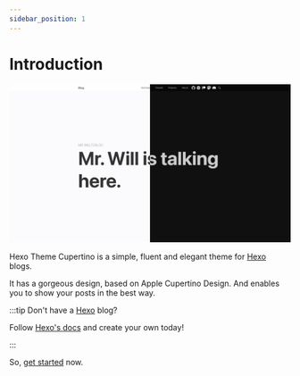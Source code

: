 ```yaml
---
sidebar_position: 1
---
```


# Introduction

![Preview of home page of the theme in light and dark mode](./img/home-light-dark-theme-preview.png)

Hexo Theme Cupertino is a simple, fluent and elegant theme for [Hexo](https://hexo.io/) blogs.

It has a gorgeous design, based on Apple Cupertino Design. And enables you to show your posts in the best way.

:::tip Don't have a [Hexo](https://hexo.io/) blog?

Follow [Hexo's docs](https://hexo.io/docs/) and create your own today!

:::

So, [get started](./category/getting-started/) now.

